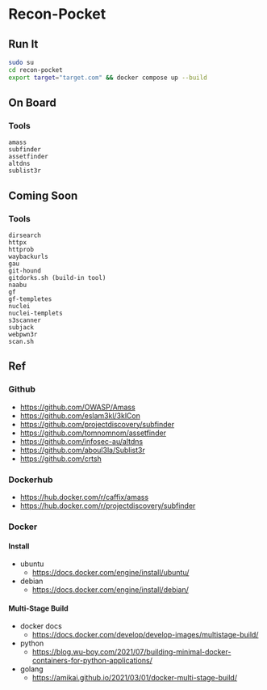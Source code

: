 # Recon-Pocket

## Run It

```bash
sudo su
cd recon-pocket
export target="target.com" && docker compose up --build
```

## On Board

### Tools

```text
amass
subfinder
assetfinder
altdns
sublist3r
```

## Coming Soon

### Tools

```text
dirsearch
httpx
httprob
waybackurls
gau
git-hound
gitdorks.sh (build-in tool)
naabu
gf
gf-templetes
nuclei
nuclei-templets
s3scanner
subjack
webpwn3r
scan.sh
```

## Ref

### Github

- https://github.com/OWASP/Amass
- https://github.com/eslam3kl/3klCon
- https://github.com/projectdiscovery/subfinder
- https://github.com/tomnomnom/assetfinder
- https://github.com/infosec-au/altdns
- https://github.com/aboul3la/Sublist3r
- https://github.com/crtsh

### Dockerhub

- https://hub.docker.com/r/caffix/amass
- https://hub.docker.com/r/projectdiscovery/subfinder

### Docker 

#### Install

- ubuntu
  - https://docs.docker.com/engine/install/ubuntu/
- debian
  - https://docs.docker.com/engine/install/debian/

#### Multi-Stage Build

- docker docs
  - https://docs.docker.com/develop/develop-images/multistage-build/
- python
  - https://blog.wu-boy.com/2021/07/building-minimal-docker-containers-for-python-applications/
- golang
  - https://amikai.github.io/2021/03/01/docker-multi-stage-build/